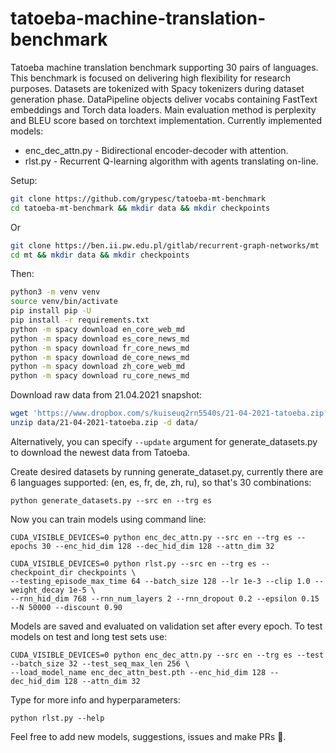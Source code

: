 # tatoeba-machine-translation-benchmark
Tatoeba machine translation benchmark supporting 30 pairs of languages. This benchmark is focused on delivering
high flexibility for research purposes. Datasets are tokenized with Spacy tokenizers during dataset generation phase.
DataPipeline objects deliver vocabs containing FastText embeddings and Torch data loaders. Main evaluation method is
perplexity and BLEU score based on torchtext implementation. Currently implemented models:
* enc_dec_attn.py - Bidirectional encoder-decoder with attention.
* rlst.py - Recurrent Q-learning algorithm with agents translating on-line.

Setup:
```bash
git clone https://github.com/grypesc/tatoeba-mt-benchmark
cd tatoeba-mt-benchmark && mkdir data && mkdir checkpoints
```
Or
```bash
git clone https://ben.ii.pw.edu.pl/gitlab/recurrent-graph-networks/mt
cd mt && mkdir data && mkdir checkpoints
```
Then:
```bash
python3 -m venv venv
source venv/bin/activate
pip install pip -U
pip install -r requirements.txt
python -m spacy download en_core_web_md
python -m spacy download es_core_news_md
python -m spacy download fr_core_news_md
python -m spacy download de_core_news_md
python -m spacy download zh_core_web_md
python -m spacy download ru_core_news_md
```
Download raw data from 21.04.2021 snapshot: 
```bash
wget 'https://www.dropbox.com/s/kuiseuq2rn5540s/21-04-2021-tatoeba.zip?dl=1' -O data/21-04-2021-tatoeba.zip
unzip data/21-04-2021-tatoeba.zip -d data/
```
Alternatively, you can specify ```--update``` argument for generate_datasets.py to download the newest data from Tatoeba.

Create desired datasets by running generate_dataset.py, currently there are 6 languages 
supported: (en, es, fr, de, zh, ru), so that's 30 combinations:

```python3
python generate_datasets.py --src en --trg es
```

Now you can train models using command line:
```python3
CUDA_VISIBLE_DEVICES=0 python enc_dec_attn.py --src en --trg es --epochs 30 --enc_hid_dim 128 --dec_hid_dim 128 --attn_dim 32
```
```python3 
CUDA_VISIBLE_DEVICES=0 python rlst.py --src en --trg es --checkpoint_dir checkpoints \
--testing_episode_max_time 64 --batch_size 128 --lr 1e-3 --clip 1.0 --weight_decay 1e-5 \ 
--rnn_hid_dim 768 --rnn_num_layers 2 --rnn_dropout 0.2 --epsilon 0.15 --N 50000 --discount 0.90
```
Models are saved and evaluated on validation set after every epoch.
To test models on test and long test sets use:
```python3
CUDA_VISIBLE_DEVICES=0 python enc_dec_attn.py --src en --trg es --test --batch_size 32 --test_seq_max_len 256 \
--load_model_name enc_dec_attn_best.pth --enc_hid_dim 128 --dec_hid_dim 128 --attn_dim 32
```

Type for more info and hyperparameters:
```python3
python rlst.py --help
```

Feel free to add new models, suggestions, issues and make PRs :smiling_face_with_three_hearts:.